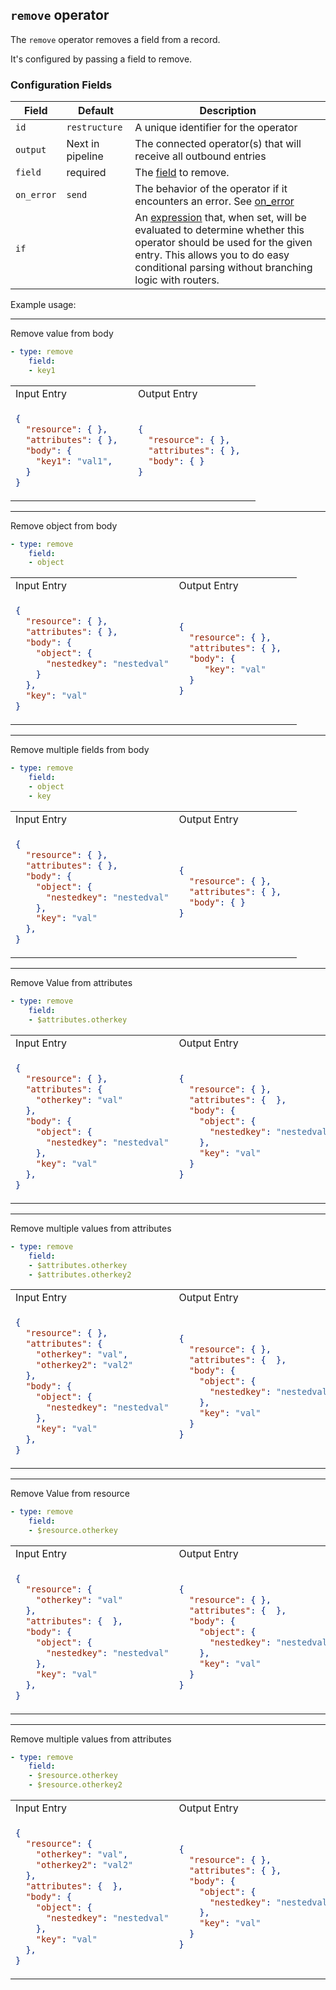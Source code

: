 ## `remove` operator

The `remove` operator removes a field from a record.

It's configured by passing a field to remove.

### Configuration Fields

| Field      | Default          | Description                                                                                                                                                                                                                              |
| ---        | ---              | ---                                                                                                                                                                                                                                      |
| `id`       | `restructure`    | A unique identifier for the operator                                                                                                                                                                                                     |
| `output`   | Next in pipeline | The connected operator(s) that will receive all outbound entries                                                                                                                                                                         |
| `field`      | required       | The [field](/docs/types/field.md) to remove.
| `on_error` | `send`           | The behavior of the operator if it encounters an error. See [on_error](/docs/types/on_error.md)                                                                                                                                          |
| `if`       |                  | An [expression](/docs/types/expression.md) that, when set, will be evaluated to determine whether this operator should be used for the given entry. This allows you to do easy conditional parsing without branching logic with routers. |

Example usage:

<hr>

Remove value from body
```yaml
- type: remove 
    field: 
    - key1
```

<table>
<tr><td> Input Entry </td> <td> Output Entry </td></tr>
<tr>
<td>

```json
{
  "resource": { },
  "attributes": { },  
  "body": {
    "key1": "val1",
  }
}
```

</td>
<td>

```json
{
  "resource": { },
  "attributes": { },  
  "body": { }
}
```

</td>
</tr>
</table>

<hr>

Remove object from body
```yaml
- type: remove 
    field: 
    - object
```

<table>
<tr><td> Input Entry </td> <td> Output Entry </td></tr>
<tr>
<td>

```json
{
  "resource": { },
  "attributes": { },  
  "body": {
    "object": {
      "nestedkey": "nestedval"
    }
  },
  "key": "val"
}
```

</td>
<td>

```json
{
  "resource": { },
  "attributes": { },  
  "body": { 
     "key": "val"
  }
}
```

</td>
</tr>
</table>

<hr>

Remove multiple fields from body
```yaml
- type: remove 
    field: 
    - object
    - key
```

<table>
<tr><td> Input Entry </td> <td> Output Entry </td></tr>
<tr>
<td>

```json
{
  "resource": { },
  "attributes": { },  
  "body": {
    "object": {
      "nestedkey": "nestedval"
    },
    "key": "val"
  },
}
```

</td>
<td>

```json
{
  "resource": { },
  "attributes": { },  
  "body": { }
}
```

</td>
</tr>
</table>

<hr>

Remove Value from attributes
```yaml
- type: remove 
    field: 
    - $attributes.otherkey
```

<table>
<tr><td> Input Entry </td> <td> Output Entry </td></tr>
<tr>
<td>

```json
{
  "resource": { },
  "attributes": { 
    "otherkey": "val"
  },  
  "body": {
    "object": {
      "nestedkey": "nestedval"
    }, 
    "key": "val"
  },
}
```

</td>
<td>

```json
{
  "resource": { },
  "attributes": {  },  
  "body": { 
    "object": {
      "nestedkey": "nestedval"
    }, 
    "key": "val"
  }
}
```

</td>
</tr>
</table>

<hr>

Remove multiple values from attributes
```yaml
- type: remove 
    field: 
    - $attributes.otherkey
    - $attributes.otherkey2
```

<table>
<tr><td> Input Entry </td> <td> Output Entry </td></tr>
<tr>
<td>

```json
{
  "resource": { },
  "attributes": { 
    "otherkey": "val",
    "otherkey2": "val2"
  },  
  "body": {
    "object": {
      "nestedkey": "nestedval"
    }, 
    "key": "val"
  },
}
```

</td>
<td>

```json
{
  "resource": { },
  "attributes": {  },  
  "body": { 
    "object": {
      "nestedkey": "nestedval"
    }, 
    "key": "val"
  }
}
```

</td>
</tr>
</table>

<hr>

Remove Value from resource
```yaml
- type: remove 
    field: 
    - $resource.otherkey
```

<table>
<tr><td> Input Entry </td> <td> Output Entry </td></tr>
<tr>
<td>

```json
{
  "resource": { 
    "otherkey": "val"
  },
  "attributes": {  },  
  "body": {
    "object": {
      "nestedkey": "nestedval"
    }, 
    "key": "val"
  },
}
```

</td>
<td>

```json
{
  "resource": { },
  "attributes": {  },  
  "body": { 
    "object": {
      "nestedkey": "nestedval"
    }, 
    "key": "val"
  }
}
```

</td>
</tr>
</table>

<hr>

Remove multiple values from attributes
```yaml
- type: remove 
    field: 
    - $resource.otherkey
    - $resource.otherkey2
```

<table>
<tr><td> Input Entry </td> <td> Output Entry </td></tr>
<tr>
<td>

```json
{
  "resource": { 
    "otherkey": "val",
    "otherkey2": "val2"
  },
  "attributes": {  },  
  "body": {
    "object": {
      "nestedkey": "nestedval"
    }, 
    "key": "val"
  },
}
```

</td>
<td>

```json
{
  "resource": { },
  "attributes": { },  
  "body": { 
    "object": {
      "nestedkey": "nestedval"
    }, 
    "key": "val"
  }
}
```

</td>
</tr>
</table>